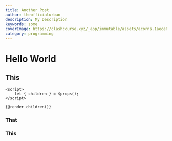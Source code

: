 ```yaml
---
title: Another Post
author: theofficialurban
description: My Description
keywords: some
coverImage: https://clashcourse.xyz/_app/immutable/assets/acorns.1aece6ba.png
category: programming
---
```


# Hello World

## This

```svelte
<script>
	let { children } = $props();
</script>

{@render children()}
```

### That

### This
